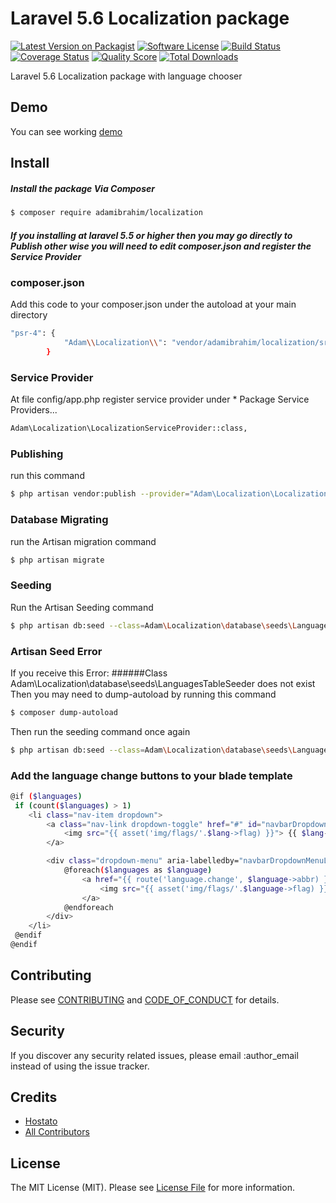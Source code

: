 # Laravel 5.6 Localization package

[![Latest Version on Packagist][ico-version]][link-packagist]
[![Software License][ico-license]](LICENSE.md)
[![Build Status][ico-travis]][link-travis]
[![Coverage Status][ico-scrutinizer]][link-scrutinizer]
[![Quality Score][ico-code-quality]][link-code-quality]
[![Total Downloads][ico-downloads]][link-downloads]

Laravel 5.6 Localization package with language chooser

## Demo

You can see working [demo](https://www.emailconfirm.hostato.com)

## Install



##### Install the package Via Composer

``` bash
$ composer require adamibrahim/localization
```

##### If you installing at laravel 5.5 or higher then you may go directly to Publish other wise you will need to edit composer.json and register the Service Provider

### composer.json

Add this code to your composer.json under the autoload at your main directory

``` bash
"psr-4": {
            "Adam\\Localization\\": "vendor/adamibrahim/localization/src"
        }
```

### Service Provider

At file config/app.php register service provider under * Package Service Providers...

``` bash
Adam\Localization\LocalizationServiceProvider::class,
```

### Publishing

run this command

``` bash
$ php artisan vendor:publish --provider="Adam\Localization\LocalizationServiceProvider" --force
```


### Database Migrating

run the Artisan migration command 

``` bash
$ php artisan migrate
```

### Seeding
Run the Artisan Seeding command

``` bash
$ php artisan db:seed --class=Adam\Localization\database\seeds\LanguagesTableSeeder
```

### Artisan Seed Error
If you receive this Error: ######Class Adam\Localization\database\seeds\LanguagesTableSeeder does not exist
Then you may need to dump-autoload by running this command 
``` bash
$ composer dump-autoload
```

Then run the seeding command once again

``` bash
$ php artisan db:seed --class=Adam\Localization\database\seeds\LanguagesTableSeeder
```
### Add the language change buttons to your blade template
``` bash
@if ($languages)
 if (count($languages) > 1)
    <li class="nav-item dropdown">
        <a class="nav-link dropdown-toggle" href="#" id="navbarDropdownMenuLink" data-toggle="dropdown" aria-haspopup="true" aria-expanded="false">
            <img src="{{ asset('img/flags/'.$lang->flag) }}"> {{ $lang->abbr }}<span class="caret"></span>
        </a>

        <div class="dropdown-menu" aria-labelledby="navbarDropdownMenuLink">
            @foreach($languages as $language)
                <a href="{{ route('language.change', $language->abbr) }}" class="dropdown-item">
                    <img src="{{ asset('img/flags/'.$language->flag) }}"> {{$language->name}}
                </a>
            @endforeach
        </div>
    </li>
 @endif
@endif
```
## Contributing

Please see [CONTRIBUTING](CONTRIBUTING.md) and [CODE_OF_CONDUCT](CODE_OF_CONDUCT.md) for details.

## Security

If you discover any security related issues, please email :author_email instead of using the issue tracker.

## Credits

- [Hostato](http://wwww.hostato.com)
- [All Contributors][link-contributors]

## License

The MIT License (MIT). Please see [License File](LICENSE.md) for more information.

[ico-version]: https://img.shields.io/packagist/v/:vendor/:package_name.svg?style=flat-square
[ico-license]: https://img.shields.io/badge/license-MIT-brightgreen.svg?style=flat-square
[ico-travis]: https://img.shields.io/travis/:vendor/:package_name/master.svg?style=flat-square
[ico-scrutinizer]: https://img.shields.io/scrutinizer/coverage/g/:vendor/:package_name.svg?style=flat-square
[ico-code-quality]: https://img.shields.io/scrutinizer/g/:vendor/:package_name.svg?style=flat-square
[ico-downloads]: https://img.shields.io/packagist/dt/:vendor/:package_name.svg?style=flat-square

[link-packagist]: https://packagist.org/packages/adamibrahim/localization
[link-travis]: https://travis-ci.org/:vendor/:package_name
[link-scrutinizer]: https://scrutinizer-ci.com/g/:vendor/:package_name/code-structure
[link-code-quality]: https://scrutinizer-ci.com/g/:vendor/:package_name
[link-downloads]: https://packagist.org/packages/adamibrahim/localization
[link-author]: https://github.com/adamibrahim
[link-contributors]: ../../contributors